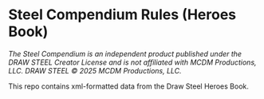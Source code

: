 # Steel Compendium Rules (Heroes Book)

_The Steel Compendium is an independent product published under the DRAW STEEL Creator License and is not affiliated with MCDM Productions, LLC. DRAW STEEL © 2025 MCDM Productions, LLC._

This repo contains xml-formatted data from the Draw Steel Heroes Book.